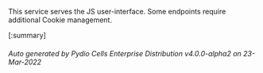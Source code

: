 






This service serves the JS user-interface. Some endpoints require additional Cookie management.

[:summary]

###### Auto generated by Pydio Cells Enterprise Distribution v4.0.0-alpha2 on 23-Mar-2022
